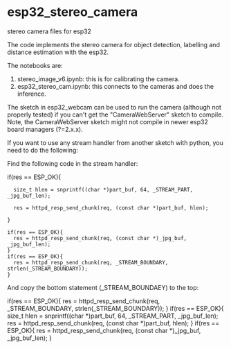 # esp32_stereo_camera
 stereo camera files for esp32

The code implements the stereo camera for object detection, labelling and distance estimation with the esp32.

The notebooks are:

1. stereo_image_v6.ipynb: this is for calibrating the camera.
2. esp32_stereo_cam.ipynb: this connects to the cameras and does the inference.

The sketch in esp32_webcam can be used to run the camera (although not properly tested) if you can't get the "CameraWebServer" sketch to compile. Note, the CameraWebServer sketch might not compile in newer esp32 board managers (?=2.x.x).

If you want to use any stream handler from another sketch with python, you need to do the following:

Find the following code in the stream handler:

  if(res == ESP_OK){
  
      size_t hlen = snprintf((char *)part_buf, 64, _STREAM_PART, _jpg_buf_len);
      
      res = httpd_resp_send_chunk(req, (const char *)part_buf, hlen);
      
    }
    
    if(res == ESP_OK){
      res = httpd_resp_send_chunk(req, (const char *)_jpg_buf, _jpg_buf_len);
    }
    if(res == ESP_OK){
      res = httpd_resp_send_chunk(req, _STREAM_BOUNDARY, strlen(_STREAM_BOUNDARY));
    }
    
    
And copy the bottom statement (_STREAM_BOUNDAEY) to the top:

   if(res == ESP_OK){
      res = httpd_resp_send_chunk(req, _STREAM_BOUNDARY, strlen(_STREAM_BOUNDARY));
    }
   if(res == ESP_OK){
      size_t hlen = snprintf((char *)part_buf, 64, _STREAM_PART, _jpg_buf_len);
      res = httpd_resp_send_chunk(req, (const char *)part_buf, hlen);
    }
    if(res == ESP_OK){
      res = httpd_resp_send_chunk(req, (const char *)_jpg_buf, _jpg_buf_len);
    }
    
    


